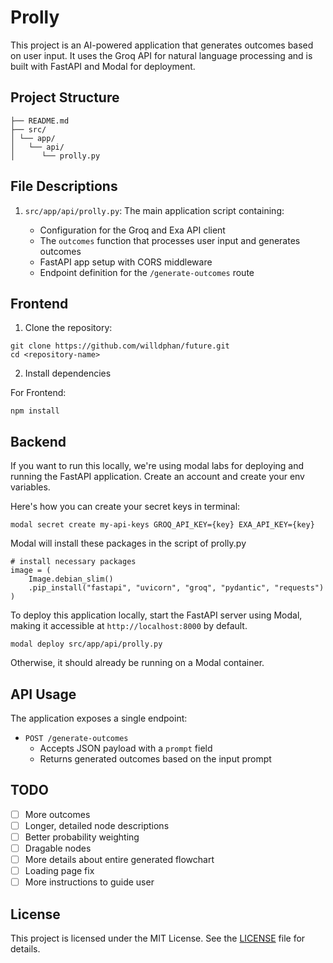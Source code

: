 # Prolly

This project is an AI-powered application that generates outcomes based on user input. It uses the Groq API for natural language processing and is built with FastAPI and Modal for deployment.

## Project Structure

```
├── README.md
├── src/
│ └── app/
│   └── api/
│      └── prolly.py
```

## File Descriptions

1. `src/app/api/prolly.py`: The main application script containing:

   - Configuration for the Groq and Exa API client
   - The `outcomes` function that processes user input and generates outcomes
   - FastAPI app setup with CORS middleware
   - Endpoint definition for the `/generate-outcomes` route

## Frontend

1. Clone the repository:

```
git clone https://github.com/willdphan/future.git
cd <repository-name>
```

2. Install dependencies

For Frontend:

```
npm install
```

## Backend

If you want to run this locally, we're using modal labs for deploying and running the FastAPI application. Create an account and create your env variables.

Here's how you can create your secret keys in terminal:

```
modal secret create my-api-keys GROQ_API_KEY={key} EXA_API_KEY={key}
```

Modal will install these packages in the script of prolly.py

```
# install necessary packages
image = (
    Image.debian_slim()
    .pip_install("fastapi", "uvicorn", "groq", "pydantic", "requests")
)
```

To deploy this application locally, start the FastAPI server using Modal, making it accessible at `http://localhost:8000` by default.

```
modal deploy src/app/api/prolly.py
```

Otherwise, it should already be running on a Modal container.

## API Usage

The application exposes a single endpoint:

- `POST /generate-outcomes`
  - Accepts JSON payload with a `prompt` field
  - Returns generated outcomes based on the input prompt

## TODO

- [ ] More outcomes
- [ ] Longer, detailed node descriptions
- [ ] Better probability weighting
- [ ] Dragable nodes
- [ ] More details about entire generated flowchart
- [ ] Loading page fix
- [ ] More instructions to guide user

## License

This project is licensed under the MIT License. See the [LICENSE](LICENSE) file for details.
